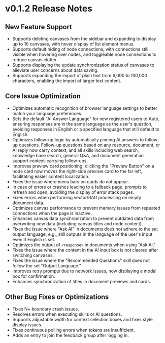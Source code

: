 # v0.1.2 Release Notes

## **New Feature Support**

- Supports deleting canvases from the sidebar and expanding to display up to 10 canvases, with hover display of list element menus.
- Supports default hiding of node connections, with connections still visible when hovering over nodes, and toggleable node connections to reduce canvas clutter.
- Supports displaying the update synchronization status of canvases to alleviate user concerns about data saving.
- Supports expanding the import of plain text from 6,000 to 100,000 characters, enabling the import of larger text content.

## **Core Issue Optimization**

- Optimizes automatic recognition of browser language settings to better match your language preferences.
- Sets the default "AI Answer Language" for new registered users to Auto, ensuring responses are in the same language as the user's question, avoiding responses in English or a specified language that still default to English.
- Optimizes follow-up logic by automatically pinning AI answers to follow-up questions. Follow-up questions based on any resource, document, or AI reply now carry context, and all skills including web search, knowledge base search, general Q&A, and document generation support context-carrying follow-ups.
- Improves preview card positioning; clicking the "Preview Button" on a node card now moves the right-side preview card to the far left, facilitating easier content localization.
- Fixes the issue where menu bars on cards do not appear.
- In case of errors or crashes leading to a fallback page, prompts to refresh and open, avoiding the display of error stack pages.
- Fixes errors when performing vector/RAG processing on empty document data.
- Optimizes canvas performance to prevent memory issues from repeated connections when the page is inactive.
- Enhances canvas data synchronization to prevent outdated data from overwriting new data (including canvas titles and node content).
- Fixes the issue where "Ask AI" in documents does not adhere to the set output language, e.g., still outputs in the language of the user's input even if English is set.
- Optimizes the output of `<response>` in documents when using "Ask AI."
- Fixes the issue where the content in the AI input box is not cleared after switching canvases.
- Fixes the issue where the "Recommended Questions" skill does not follow the set "Output Language."
- Improves retry prompts due to network issues, now displaying a modal box for confirmation.
- Enhances synchronization of titles in document previews and cards.

## **Other Bug Fixes or Optimizations**

- Fixes N+ boundary crash issues.
- Resolves errors when executing skills or AI questions.
- Supports adjustable width for context selection boxes and fixes style display issues.
- Fixes continuous polling errors when tokens are insufficient.
- Adds an entry to join the feedback group after logging in.
